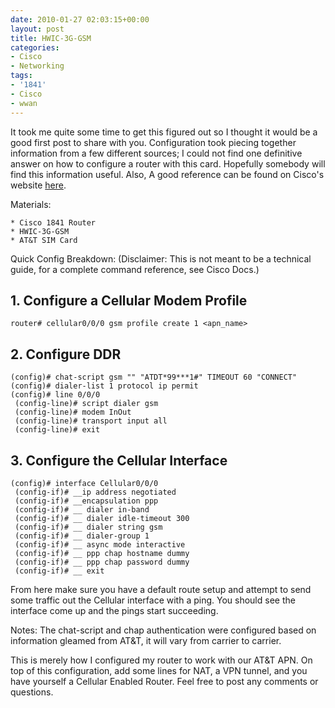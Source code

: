 ```yaml
---
date: 2010-01-27 02:03:15+00:00
layout: post
title: HWIC-3G-GSM
categories:
- Cisco
- Networking
tags:
- '1841'
- Cisco
- wwan
---
```


It took me quite some time to get this figured out so I thought it would be a good first post to share with you. Configuration took piecing together information from a few different sources; I could not find one definitive answer on how to configure a router with this card. Hopefully somebody will find this information useful. Also, A good reference can be found on Cisco's website [here](http://www.cisco.com/en/US/docs/routers/access/1800/1861/software/feature/guide/3ghwic.html).


Materials:  

	* Cisco 1841 Router  
	* HWIC-3G-GSM  
	* AT&T SIM Card  


Quick Config Breakdown:
(Disclaimer: This is not meant to be a technical guide, for a complete command reference, see Cisco Docs.)

## 1. Configure a Cellular Modem Profile

`router# cellular0/0/0 gsm profile create 1 <apn_name>`

## 2. Configure DDR

```
(config)# chat-script gsm "" "ATDT*99***1#" TIMEOUT 60 "CONNECT"
(config)# dialer-list 1 protocol ip permit
(config)# line 0/0/0
 (config-line)# script dialer gsm
 (config-line)# modem InOut
 (config-line)# transport input all
 (config-line)# exit
```

## 3. Configure the Cellular Interface

```
(config)# interface Cellular0/0/0
 (config-if)# __ip address negotiated
 (config-if)# __encapsulation ppp
 (config-if)# __ dialer in-band
 (config-if)# __ dialer idle-timeout 300
 (config-if)# __ dialer string gsm
 (config-if)# __ dialer-group 1
 (config-if)# __ async mode interactive
 (config-if)# __ ppp chap hostname dummy
 (config-if)# __ ppp chap password dummy
 (config-if)# __ exit
```

From here make sure you have a default route setup and attempt to send some traffic out the Cellular interface with a ping. You should see the interface come up and the pings start succeeding.

Notes:
The chat-script and chap authentication were configured based on information gleamed from AT&T, it will vary from carrier to carrier.

This is merely how I configured my router to work with our AT&T APN. On top of this configuration, add some lines for NAT, a VPN tunnel, and you have yourself a Cellular Enabled Router. Feel free to post any comments or questions.

